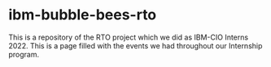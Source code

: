 # ibm-bubble-bees-rto
This is a repository of the RTO project which we did as IBM-CIO Interns 2022. This is a page filled with the events we had throughout our Internship program.
